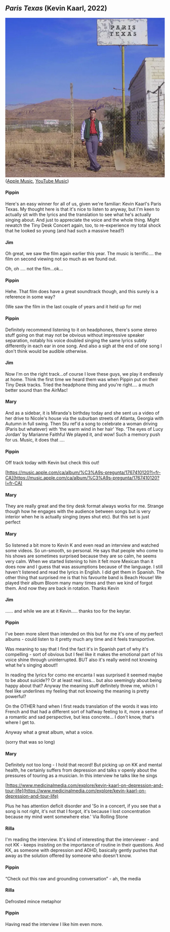 ## *Paris Texas* (Kevin Kaarl, 2022)

![Paris Texas](../assets/covers/paris-texas.png)  
([Apple Music](https://music.apple.com/us/album/paris-texas/1641007429), [YouTube Music](https://music.youtube.com/playlist?list=OLAK5uy_nUMh1iOpuJY1r0YhoQUcgaqr0X5HGe7ls))

#### Pippin

Here's an easy winner for all of us, given we're familiar: Kevin Kaarl's Paris Texas. My thought here is that it's nice to listen to anyway, but I'm keen to actually sit with the lyrics and the translation to see what he's actually singing about. And just to appreciate the voice and the whole thing. Might rewatch the Tiny Desk Concert again, too, to re-experience my total shock that he looked so young (and had such a massive head?)

#### Jim

Oh great, we saw the film again earlier this year. The music is terrific.... the film on second viewing not so much as we found out.

Oh, oh .... not the film...ok...

#### Pippin

Hehe. That film does have a great soundtrack though, and this surely is a reference in some way?

(We saw the film in the last couple of years and it held up for me)

#### Pippin

Definitely recommend listening to it on headphones, there's some stereo stuff going on that may not be obvious without impressive speaker separation, notably his voice doubled singing the same lyrics subtly differently in each ear in one song. And also a sigh at the end of one song I don't think would be audible otherwise.

#### Jim

Now I'm on the right track...of course I love these guys, we play it endlessly at home. Think the first time we heard them was when Pippin put on their Tiny Desk tracks. Tried the headphone thing and you're right.... a much better sound than the AirMac!

#### Mary

And as a sidebar, it is Miranda's birthday today and she sent us a video of her drive to Nicole's house via the suburban streets of Atlanta, Georgia with Autumn in full swing. Then Stu ref'd a song  to celebrate  a woman driving (Paris but whatever) with ‘the warm wind in her hair' Yep. ‘The eyes of Lucy Jordan' by Marianne Faithful We played it, and wow! Such a memory push for us. Music, it does that ....

#### Pippin

Off track today with Kevin but check this out!

[https://music.apple.com/ca/album/%C3%A9s-pregunta/1767410120?l=fr-CA](https://music.apple.com/ca/album/%C3%A9s-pregunta/1767410120?l=fr-CA)

#### Mary

They are really great and the tiny desk format always works for me. Strange though how he engages with the audience between songs but is very interior when he is actually singing (eyes shut etc). But this set is just perfect

#### Mary

So listened a bit more to Kevin K and even read an interview and watched some videos. So un-smooth, so personal. He says that people who come to his shows are sometimes surprised because they are so calm, he seems very calm. When we started listening to him it felt more Mexican than it does now and I guess that was assumptions because of the language. I still haven't listened and read the lyrics in English. I did get them in Spanish. The other thing that surprised me is that his favourite band is Beach House! We played their album Bloom many many times and then we kind of forgot them. And now they are back in rotation. Thanks Kevin

#### Jim

...... and while we are at it Kevin..... thanks too for the keytar.

#### Pippin

I've been more silent than intended on this but for me it's one of my perfect albums - could listen to it pretty much any time and it feels transportive.

Was meaning to say that I find the fact it's in Spanish part of why it's compelling - sort of obvious but I feel like it makes the emotional part of his voice shine through uninterrupted. BUT also it's really weird not knowing what he's singing about!!

In reading the lyrics for como me encanta I was surprised it seemed maybe to be about suicide?? Or at least real loss... but also seemingly about being happy about that? Anyway the meaning stuff definitely threw me, which I feel like underlines my feeling that not knowing the meaning is pretty powerful?

On the OTHER hand when I first reads translation of the words it was into French and that had a different sort of halfway feeling to it, more a sense of a romantic and sad perspective, but less concrete... I don't know, that's where I get to.

Anyway what a great album, what a voice.

(sorry that was so long)

#### Mary

Definitely not too long - I hold that  record! But picking up on KK and mental health, he certainly suffers from depression and talks v openly about the pressures of touring as a musician. In this interview he talks like he sings

[https://www.medicinalmedia.com/explore/kevin-kaarl-on-depression-and-tour-life](https://www.medicinalmedia.com/explore/kevin-kaarl-on-depression-and-tour-life)

Plus he has attention deficit disorder and 'So in a concert, if you see that a song is not right, it's not that I forgot, it's because I lost concentration because my mind went somewhere else.' Via Rolling Stone

#### Rilla

I'm reading the interview. It's kind of interesting that the interviewer - and not KK - keeps insisting on the importance of routine in their questions. And KK, as someone with depression and ADHD, basically gently pushes that away as the solution offered by someone who doesn't know.

#### Pippin

“Check out this raw and grounding conversation” - ah, the media

#### Rilla

Defrosted mince metaphor

#### Pippin

Having read the interview I like him even more.

